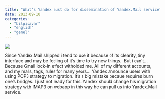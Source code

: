 ```yaml
---
title: "What’s Yandex must do for dissemination of Yandex.Mail service?"
date: 2013-09-10
categories: 
  - "bilgisayar"
  - "english"
  - "genel"
---
```


[![](/images/Yandex-labs.jpg)](http://russiatime.ru/wp-content/uploads/2013/04/Yandex-labs.jpg)

  
  

Since Yandex.Mail shipped i tend to use it because of its clearity, tiny interface and may be feeling of it’s time to try new things.  But i can’t… Because Gmail lock-in effect witholded me. All of my different accounts, and my mails, tags, rules for many years… Yandex announce users with using POP3 strategy to migration. It’s a big mistake becaue requires burn one’s bridges. I just not ready for this. Yandex should change his migration strategy with IMAP3 on webapp in this way he can pull us into Yandex.Mail service.
